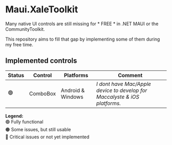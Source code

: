 # Maui.XaleToolkit

Many native UI controls are still missing for * FREE * in .NET MAUI or the CommunityToolkit.

This repository aims to fill that gap by implementing some of them during my free time.  

## Implemented controls

| Status | Control | Platforms | Comment |
| - | - | - | - |
| 🟢 | ComboBox | Android & Windows | _I dont have Mac/Apple device to develop for Maccalyste & iOS platforms._ |

**Legend:**  
🟢 Fully functional  
🟠 Some issues, but still usable  
🔴 Critical issues or not yet implemented
